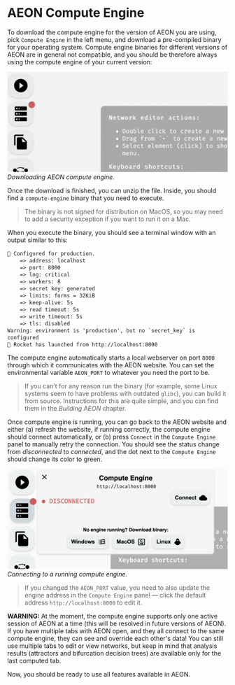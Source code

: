 # AEON Compute Engine

To download the compute engine for the version of AEON you are using, pick `Compute Engine` in the left menu, and download a pre-compiled binary for your operating system. Compute engine binaries for different versions of AEON are in general not compatible, and you should be therefore always using the compute engine of your current version: 

![Download Compute Enging](assets/download_compute_engine.gif)
*Downloading AEON compute engine.*

Once the download is finished, you can unzip the file. Inside, you should find a `compute-engine` binary that you need to execute.

> The binary is not signed for distribution on MacOS, so you may need to add a security exception if you want to run it on a Mac.

When you execute the binary, you should see a terminal window with an output similar to this:

```
🔧 Configured for production.
    => address: localhost
    => port: 8000
    => log: critical
    => workers: 8
    => secret key: generated
    => limits: forms = 32KiB
    => keep-alive: 5s
    => read timeout: 5s
    => write timeout: 5s
    => tls: disabled
Warning: environment is 'production', but no `secret_key` is configured
🚀 Rocket has launched from http://localhost:8000
```

The compute engine automatically starts a local webserver on port `8000` through which it communicates with the AEON website. You can set the environmental variable `AEON_PORT` to whatever you need the port to be.

> If you can't for any reason run the binary (for example, some Linux systems seem to have problems with outdated `glibc`), you can build it from source. Instructions for this are quite simple, and you can find them in the *Building AEON* chapter.

Once compute engine is running, you can go back to the AEON website and either (a) refresh the website, if running correctly, the compute engine should connect automatically, or (b) press `Connect` in the `Compute Engine` panel to manually retry the connection. You should see the status change from *disconnected* to *connected*, and the dot next to the `Compute Engine` should change its color to green.

![Open Connection](assets/open_connection.gif)
*Connecting to a running compute engine.*

> If you changed the `AEON_PORT` value, you need to also update the engine address in the `Compute Engine` panel — click the default address `http://localhost:8000` to edit it.

**WARNING:** At the moment, the compute engine supports only one active session of AEON at a time (this will be resolved in future versions of AEON). If you have multiple tabs with AEON open, and they all connect to the same compute engine, they can see and override each other's data! You can still use multiple tabs to edit or view networks, but keep in mind that analysis results (attractors and bifurcation decision trees) are available only for the last computed tab. 

Now, you should be ready to use all features available in AEON.